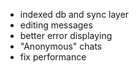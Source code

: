 - indexed db and sync layer
- editing messages
- better error displaying
- "Anonymous" chats
- fix performance
